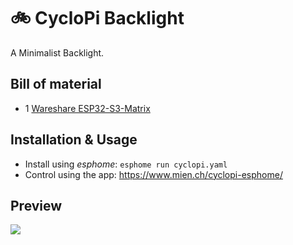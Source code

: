 # 🚲 CycloPi Backlight

A Minimalist Backlight.

## Bill of material

* 1 [Wareshare ESP32-S3-Matrix](https://www.waveshare.com/wiki/ESP32-S3-Matrix)


## Installation & Usage

* Install using *esphome*: `esphome run cyclopi.yaml`
* Control using the app: https://www.mien.ch/cyclopi-esphome/

## Preview

![](https://www.waveshare.com/w/upload/thumb/9/95/ESP32-S3-Matrix.jpg/600px-ESP32-S3-Matrix.jpg)

